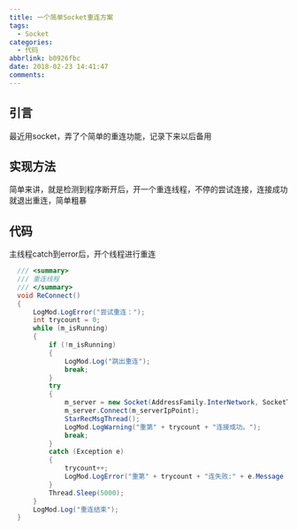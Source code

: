 ```yaml
---
title: 一个简单Socket重连方案
tags:
  - Socket
categories:
  - 代码
abbrlink: b0926fbc
date: 2018-02-23 14:41:47
comments:
---
```


## 引言  
最近用socket，弄了个简单的重连功能，记录下来以后备用
<!-- more -->
## 实现方法
简单来讲，就是检测到程序断开后，开一个重连线程，不停的尝试连接，连接成功就退出重连，简单粗暴

## 代码
主线程catch到error后，开个线程进行重连

``` C# 
  /// <summary>
  /// 重连线程
  /// </summary>
  void ReConnect()
  {
      LogMod.LogError("尝试重连：");
      int trycount = 0;
      while (m_isRunning)
      {
          if (!m_isRunning)
          {
              LogMod.Log("跳出重连");
              break;
          }
          try
          {
              m_server = new Socket(AddressFamily.InterNetwork, SocketType.Stream, ProtocolType.Tcp);
              m_server.Connect(m_serverIpPoint);
              StarRecMsgThread();
              LogMod.LogWarning("重第" + trycount + "连接成功。");
              break;
          }
          catch (Exception e)
          {
              trycount++;
              LogMod.LogError("重第" + trycount + "连失败:" + e.Message + "\r\n" + e.StackTrace);
          }
          Thread.Sleep(5000);
      }
      LogMod.Log("重连结束");
  }
```